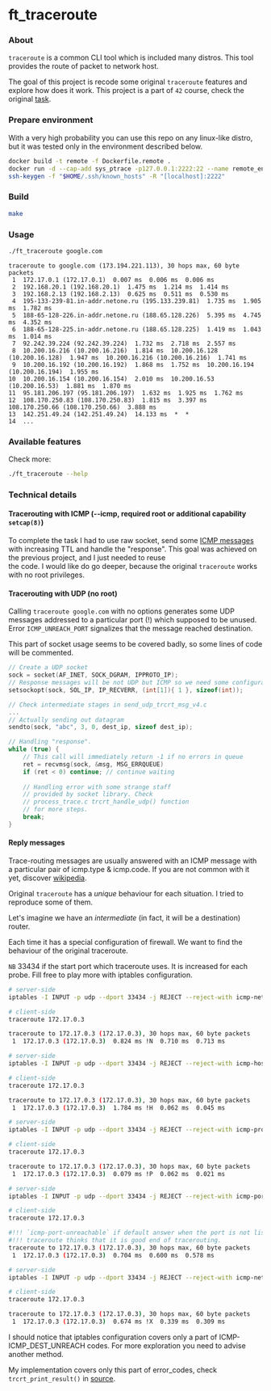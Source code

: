 # ft_traceroute

### About

`traceroute` is a common CLI tool which is included many distros. 
This tool provides the route of packet to network host.

The goal of this project is recode some original `traceroute` features 
and explore how does it work. This project is a part of `42` course, check 
the original [task](https://cdn.intra.42.fr/pdf/pdf/13249/en.subject.pdf).

### Prepare environment
With a very high probability you can use this repo on any linux-like distro,
but it was tested only in the environment described below. 

```bash
docker build -t remote -f Dockerfile.remote .
docker run -d --cap-add sys_ptrace -p127.0.0.1:2222:22 --name remote_env remote
ssh-keygen -f "$HOME/.ssh/known_hosts" -R "[localhost]:2222"
```

### Build

```bash
make
```

### Usage

```bash
./ft_traceroute google.com
```
```
traceroute to google.com (173.194.221.113), 30 hops max, 60 byte packets
 1  172.17.0.1 (172.17.0.1)  0.007 ms  0.006 ms  0.006 ms  
 2  192.168.20.1 (192.168.20.1)  1.475 ms  1.214 ms  1.414 ms  
 3  192.168.2.13 (192.168.2.13)  0.625 ms  0.511 ms  0.530 ms  
 4  195-133-239-81.in-addr.netone.ru (195.133.239.81)  1.735 ms  1.905 ms  1.782 ms  
 5  188-65-128-226.in-addr.netone.ru (188.65.128.226)  5.395 ms  4.745 ms  4.352 ms  
 6  188-65-128-225.in-addr.netone.ru (188.65.128.225)  1.419 ms  1.043 ms  1.014 ms  
 7  92.242.39.224 (92.242.39.224)  1.732 ms  2.718 ms  2.557 ms  
 8  10.200.16.216 (10.200.16.216)  1.814 ms  10.200.16.128 (10.200.16.128)  1.947 ms  10.200.16.216 (10.200.16.216)  1.741 ms  
 9  10.200.16.192 (10.200.16.192)  1.868 ms  1.752 ms  10.200.16.194 (10.200.16.194)  1.955 ms  
10  10.200.16.154 (10.200.16.154)  2.010 ms  10.200.16.53 (10.200.16.53)  1.881 ms  1.870 ms  
11  95.181.206.197 (95.181.206.197)  1.632 ms  1.925 ms  1.762 ms  
12  108.170.250.83 (108.170.250.83)  1.815 ms  3.397 ms  108.170.250.66 (108.170.250.66)  3.888 ms  
13  142.251.49.24 (142.251.49.24)  14.133 ms  *  *
14  ...
```


### Available features

Check more:
```bash
./ft_traceroute --help
```

### Technical details

#### Tracerouting with ICMP (--icmp, required root or additional capability `setcap(8)`)

To complete the task I had to use raw socket, send some 
[ICMP messages](send_icmp_msg_v4.c) with increasing TTL and handle 
the "response".
This goal was achieved on the previous project, and I just needed to reuse  
the code. I would like do go deeper, because the original `traceroute` works 
with no root privileges.


#### Tracerouting with UDP (no root)
Calling `traceroute google.com` with no options generates some UDP messages
addressed to a particular port (!) which supposed to be unused. Error `ICMP_UNREACH_PORT` signalizes that the message reached destination. 

This part of socket usage seems to be covered badly, so some lines of code 
will be commented.

```c
// Create a UDP socket
sock = socket(AF_INET, SOCK_DGRAM, IPPROTO_IP);
// Response messages will be not UDP but ICMP so we need some configuration
setsockopt(sock, SOL_IP, IP_RECVERR, (int[1]){ 1 }, sizeof(int));

// Check intermediate stages in send_udp_trcrt_msg_v4.c
...
// Actually sending out datagram
sendto(sock, "abc", 3, 0, dest_ip, sizeof dest_ip);

// Handling "response".
while (true) {
    // This call will immediately return -1 if no errors in queue
    ret = recvmsg(sock, &msg, MSG_ERRQUEUE)
    if (ret < 0) continue; // continue waiting
    
    // Handling error with some strange staff
    // provided by socket library. Check
    // process_trace.c trcrt_handle_udp() function
    // for more steps.
    break;    
}
```

#### Reply messages
Trace-routing messages are usually answered with an ICMP message 
with a particular pair of icmp.type & icmp.code.
If you are not common with it yet, discover
[wikipedia](https://en.wikipedia.org/wiki/Internet_Control_Message_Protocol).

Original `traceroute` has a _unique_ behaviour for each situation.
I tried to reproduce some of them.

Let's imagine we have an _intermediate_ (in fact, it will be a destination)
router.

Each time it has a special configuration of firewall.
We want to find the behaviour of the original traceroute.

`NB` 33434 if the start port which traceroute uses. It is increased
for each probe. Fill free to play more with iptables configuration.

```bash
# server-side
iptables -I INPUT -p udp --dport 33434 -j REJECT --reject-with icmp-net-unreachable

# client-side
traceroute 172.17.0.3

traceroute to 172.17.0.3 (172.17.0.3), 30 hops max, 60 byte packets
 1  172.17.0.3 (172.17.0.3)  0.824 ms !N  0.710 ms  0.713 ms
```
```bash
# server-side
iptables -I INPUT -p udp --dport 33434 -j REJECT --reject-with icmp-host-unreachable

# client-side
traceroute 172.17.0.3

traceroute to 172.17.0.3 (172.17.0.3), 30 hops max, 60 byte packets
 1  172.17.0.3 (172.17.0.3)  1.784 ms !H  0.062 ms  0.045 ms
```

```bash
# server-side
iptables -I INPUT -p udp --dport 33434 -j REJECT --reject-with icmp-proto-unreachable

# client-side
traceroute 172.17.0.3

traceroute to 172.17.0.3 (172.17.0.3), 30 hops max, 60 byte packets
 1  172.17.0.3 (172.17.0.3)  0.079 ms !P  0.062 ms  0.021 ms
```

```bash
# server-side
iptables -I INPUT -p udp --dport 33434 -j REJECT --reject-with icmp-port-unreachable

# client-side
traceroute 172.17.0.3

#!!! `icmp-port-unreachable` if default answer when the port is not listened.
#!!! traceroute thinks that it is good end of tracerouting.
traceroute to 172.17.0.3 (172.17.0.3), 30 hops max, 60 byte packets
 1  172.17.0.3 (172.17.0.3)  0.704 ms  0.600 ms  0.578 ms
```

```bash
# server-side
iptables -I INPUT -p udp --dport 33434 -j REJECT --reject-with icmp-net-prohibited

# client-side
traceroute 172.17.0.3

traceroute to 172.17.0.3 (172.17.0.3), 30 hops max, 60 byte packets
 1  172.17.0.3 (172.17.0.3)  0.674 ms !X  0.339 ms  0.309 ms
```

I should notice that iptables configuration covers only a part of
ICMP-ICMP_DEST_UNREACH codes. For more exploration you need to advise another
method.

My implementation covers only this part of error_codes, check `trcrt_print_result()`
in [source](process_trace.c).

